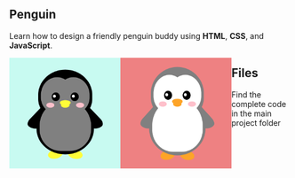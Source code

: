 ## Penguin
Learn how to design a friendly penguin buddy using __HTML__, __CSS__, and __JavaScript__.
<p>
<img align="left" width="200" height="200" src="https://github.com/cetienn01/Penguin/blob/master/img/penguin_1.png">
<img align="left" width="200" height="200" src="https://github.com/cetienn01/Penguin/blob/master/img/penguin_2.png">
</p>

## Files
Find the complete code in the main project folder
